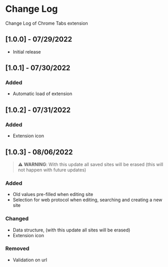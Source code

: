 # Change Log

Change Log of Chrome Tabs extension

## [1.0.0] - 07/29/2022

- Initial release

## [1.0.1] - 07/30/2022

### Added

- Automatic load of extension

## [1.0.2] - 07/31/2022

### Added

- Extension icon

## [1.0.3] - 08/06/2022

> ⚠️ **WARNING**: With this update all saved sites will be erased (this will not happen with future updates)

### Added

- Old values pre-filled when editing site
- Selection for web protocol when editing, searching and creating a new site

### Changed

- Data structure, (with this update all sites will be erased)
- Extension icon

### Removed

- Validation on url

<!--
Structure
## [version] - date
### Added
- 
### Changed
- 
### Removed
- 
### Fixed
- 
-->